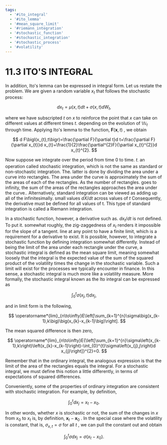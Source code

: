 ```yaml
---
tags:
  - '#ito_integral'
  - '#ito_lemma'
  - '#mean_square_limit'
  - '#riemann_integration'
  - '#stochastic_function'
  - '#stochastic_integration'
  - '#stochastic_process'
  - '#volatility'
---
```

# 11.3 ITO'S INTEGRAL

In addition, Ito's lemma can be expressed in integral form. Let us restate the problem. We are given a random variable $x_{t}$ that follows the stochastic process:

$$
d x_{t}=\mu(x,t)d t+\sigma(x,t)d W_{t},
$$

where we have subscripted $t$ on $x$ to reinforce the point that $x$ can take on different values at different times $t.$ depending on the evolution of $\mathbb{W}_{t}$ through time. Applying Ito's lemma to the function, $\boldsymbol{F}(\boldsymbol{x},t)$ , we obtain

$$
d F\bigl(x_{t},t\bigr)=\frac{\partial F}{\partial t}d t+\frac{\partial F}{\partial x_{t}}d x_{t}+\frac{1}{2}\frac{\partial^{2}F}{\partial x_{t}^{2}}d x_{t}^{2}.
$$

Now suppose we integrate over the period from time 0 to time. $t_{\cdot}$ an operation called stochastic integration, which is not the same as standard or non-stochastic integration. The. latter is done by dividing the area under a curve into rectangles. The area under the curve is approximately the sum of the areas of each of the rectangles. As the number of rectangles. goes to infinity, the sum of the areas of the rectangles approaches the area under the curve.. Alternatively, standard integration can be viewed as adding up all of the infinitesimally. small values $d X/d t$ across values of $t$ Consequently, the derivative must be defined for all values of t. This type of standard integration is called a Riemann integration.

In a stochastic function, however, a derivative such as. $d x_{t}/d t$ is not defined. To put it. somewhat roughly, the zig-zaggedness of $x_{t}$ renders it impossible for the slope of a tangent. line at any point to have a finite limit, which is a requirement for a derivative to exist. It is possible, however, to integrate a stochastic function by defining integration somewhat differently. Instead of being the limit of the area under each rectangle under the curve, a stochastic integral is defined as the mean square limit, meaning somewhat loosely that the integral is the expected value of the sum of the squared product of the volatility times the change in the stochastic variable. Such a limit will exist for the processes we typically encounter in finance. In this sense, a stochastic integral is much more like a volatility measure. More formally, the stochastic integral known as the Ito integral can be expressed as

$$
\int_{0}^{t}\sigma(x_{j},t)d x_{j},
$$

and in limit form is the following,

$$
\operatorname*{lim}_{n\to\infty}E\left[\sum_{k=1}^{n}\sigma\big(x_{k-1},k\big)\big(x_{k}-x_{k-1}\big)\right].
$$

The mean squared difference is then zero,

$$
\operatorname*{lim}_{n\to\infty}E{\left[\sum_{k=1}^{n}\sigma\left(x_{k-1},k\right)\left(x_{k}-x_{k-1}\right)-\int_{0}^{t}\sigma\left(x_{j},j\right)d x_{j}\right]}^{2}=0.
$$

Remember that in the ordinary integral, the analogous expression is that the limit of the area of the rectangles equals the integral. For a stochastic integral, we must define this notion a little differently, in terms of expectations of squared differences.

Conveniently, some of the properties of ordinary integration are consistent with stochastic integration. For example, by definition,

$$
\int_{0}^{t}d x_{j}=x_{t}-x_{0}.
$$

In other words, whether $x$ is stochastic or not, the sum of the changes in $x$ from $x_{0}$ to $x_{t}$ is, by definition, $\boldsymbol{x}_{t}-\boldsymbol{x}_{0}$ . In the special case where the volatility is constant, that is, $\sigma_{x,t}=\sigma$ for all $t$ , we can pull the constant out and obtain

$$
\int_{0}^{t}\sigma d x_{j}=\sigma\left(x_{t}-x_{0}\right).
$$
